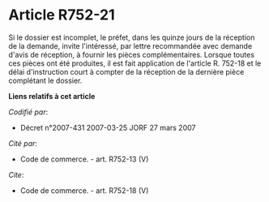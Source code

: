 # Article R752-21

Si le dossier est incomplet, le préfet, dans les quinze jours de la réception de la demande, invite l'intéressé, par lettre
recommandée avec demande d'avis de réception, à fournir les pièces complémentaires. Lorsque toutes ces pièces ont été
produites, il est fait application de l'article R. 752-18 et le délai d'instruction court à compter de la réception de la
dernière pièce complétant le dossier.

**Liens relatifs à cet article**

_Codifié par_:

  - Décret n°2007-431 2007-03-25 JORF 27 mars 2007

_Cité par_:

  - Code de commerce. - art. R752-13 (V)

_Cite_:

  - Code de commerce. - art. R752-18 (V)
